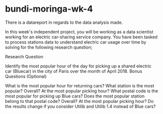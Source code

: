 # bundi-moringa-wk-4


There is a datareport in regards to the data analysis made.


In this week's independent project, you will be working as a data scientist working for an electric car-sharing service company. You have been tasked to process stations data to understand electric car usage over time by solving for the following research question;

Research Question

Identify the most popular hour of the day for picking up a shared electric car (Bluecar) in the city of Paris over the month of April 2018. Bonus Questions (Optional)

What is the most popular hour for returning cars? What station is the most popular? Overall? At the most popular picking hour? What postal code is the most popular for picking up Blue cars? Does the most popular station belong to that postal code? Overall? At the most popular picking hour? Do the results change if you consider Utilib and Utilib 1.4 instead of Blue cars?
